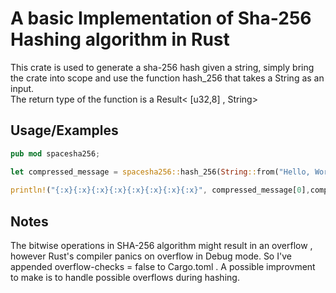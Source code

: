 
# A basic Implementation of Sha-256 Hashing algorithm in Rust

This crate is used to generate a sha-256 hash given a string, simply bring the crate into scope and use the function hash_256 that takes a String as an input. \
The return type of the function is a Result< [u32,8] , String>


## Usage/Examples

```rust
pub mod spacesha256;

let compressed_message = spacesha256::hash_256(String::from("Hello, World!")).expect("Failed to hash");
    
println!("{:x}{:x}{:x}{:x}{:x}{:x}{:x}{:x}", compressed_message[0],compressed_message[1],compressed_message[2],compressed_message[3],compressed_message[4],compressed_message[5],compressed_message[6],compressed_message[7]);
```


## Notes
The bitwise operations in SHA-256 algorithm might result in an overflow , however Rust's compiler panics on overflow in Debug mode. So I've appended overflow-checks = false to Cargo.toml . A possible improvment to make is to handle possible overflows during hashing.
